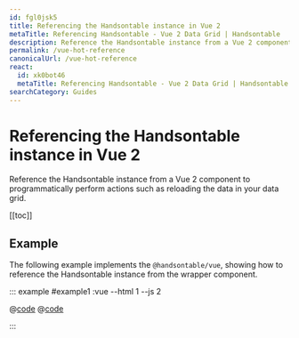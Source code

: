 ```yaml
---
id: fgl0jsk5
title: Referencing the Handsontable instance in Vue 2
metaTitle: Referencing Handsontable - Vue 2 Data Grid | Handsontable
description: Reference the Handsontable instance from a Vue 2 component to programmatically perform actions such as reloading the data in your data grid.
permalink: /vue-hot-reference
canonicalUrl: /vue-hot-reference
react:
  id: xk0bot46
  metaTitle: Referencing Handsontable - Vue 2 Data Grid | Handsontable
searchCategory: Guides
---
```


# Referencing the Handsontable instance in Vue 2

Reference the Handsontable instance from a Vue 2 component to programmatically perform actions such as reloading the data in your data grid.

[[toc]]

## Example

The following example implements the `@handsontable/vue`, showing how to reference the Handsontable instance from the wrapper component.

::: example #example1 :vue --html 1 --js 2

@[code](@/content/guides/integrate-with-vue/vue-hot-reference/vue/example1.html)
@[code](@/content/guides/integrate-with-vue/vue-hot-reference/vue/example1.js)

:::
